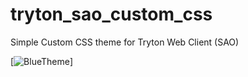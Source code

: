 # tryton_sao_custom_css
Simple Custom CSS theme for Tryton Web Client (SAO)


[![BlueTheme](/screenshot.png)]
